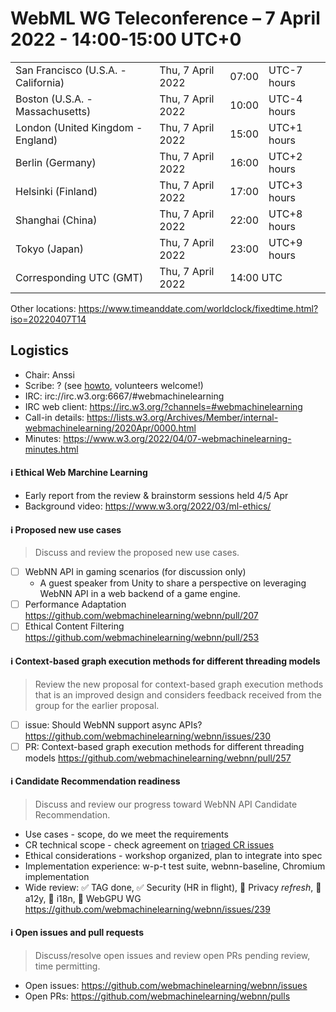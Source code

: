 # WebML WG Teleconference – 7 April 2022 - 14:00-15:00 UTC+0

<table>
<tr><td> San Francisco (U.S.A. - California) <td> Thu, 7 April 2022 <td> 07:00 <td> UTC-7 hours
<tr><td> Boston (U.S.A. - Massachusetts) <td> Thu, 7 April 2022 <td> 10:00 <td> UTC-4 hours
<tr><td> London (United Kingdom - England) <td> Thu, 7 April 2022 <td> 15:00 <td> UTC+1 hours
<tr><td> Berlin (Germany) <td> Thu, 7 April 2022 <td> 16:00 <td> UTC+2 hours
<tr><td> Helsinki (Finland) <td> Thu, 7 April 2022 <td> 17:00 <td> UTC+3 hours
<tr><td> Shanghai (China) <td> Thu, 7 April 2022 <td> 22:00 <td> UTC+8 hours
<tr><td> Tokyo (Japan) <td> Thu, 7 April 2022 <td> 23:00 <td> UTC+9 hours
<tr><td> Corresponding UTC (GMT) <td> Thu, 7 April 2022 <td colspan=2> 14:00 UTC
</table>

Other locations: https://www.timeanddate.com/worldclock/fixedtime.html?iso=20220407T14

  </details>

## Logistics

* Chair: Anssi
* Scribe: ? (see [howto](https://github.com/webmachinelearning/meetings/blob/main/scribe-howto.md), volunteers welcome!)
* IRC: irc://irc.w3.org:6667/#webmachinelearning
* IRC web client: https://irc.w3.org/?channels=#webmachinelearning
* Call-in details: https://lists.w3.org/Archives/Member/internal-webmachinelearning/2020Apr/0000.html
* Minutes: https://www.w3.org/2022/04/07-webmachinelearning-minutes.html

#### ℹ️ Ethical Web Marchine Learning

- Early report from the review & brainstorm sessions held 4/5 Apr
- Background video: https://www.w3.org/2022/03/ml-ethics/
  
#### ℹ️ Proposed new use cases

> Discuss and review the proposed new use cases.

- [ ] WebNN API in gaming scenarios (for discussion only)
   - A guest speaker from Unity to share a perspective on leveraging WebNN API in a web backend of a game engine.
- [ ] Performance Adaptation https://github.com/webmachinelearning/webnn/pull/207
- [ ] Ethical Content Filtering https://github.com/webmachinelearning/webnn/pull/253

#### ℹ️ Context-based graph execution methods for different threading models

> Review the new proposal for context-based graph execution methods that is an improved design and considers feedback received from the group for the earlier proposal.

- [ ] issue: Should WebNN support async APIs? https://github.com/webmachinelearning/webnn/issues/230
- [ ] PR: Context-based graph execution methods for different threading models https://github.com/webmachinelearning/webnn/pull/257

#### ℹ️ Candidate Recommendation readiness

>Discuss and review our progress toward WebNN API Candidate Recommendation.

- Use cases - scope, do we meet the requirements
- CR technical scope - check agreement on [triaged CR issues](https://github.com/webmachinelearning/webnn/labels/cr) 
- Ethical considerations - workshop organized, plan to integrate into spec
- Implementation experience: w-p-t test suite, webnn-baseline, Chromium implementation
- Wide review: :white_check_mark: TAG done, :white_check_mark: Security (HR in flight), :black_square_button: Privacy _refresh_, :black_square_button: a12y, :black_square_button: i18n, :black_square_button: WebGPU WG https://github.com/webmachinelearning/webnn/issues/239

#### ℹ️ Open issues and pull requests

> Discuss/resolve open issues and review open PRs pending review, time permitting.

- Open issues: https://github.com/webmachinelearning/webnn/issues
- Open PRs: https://github.com/webmachinelearning/webnn/pulls

